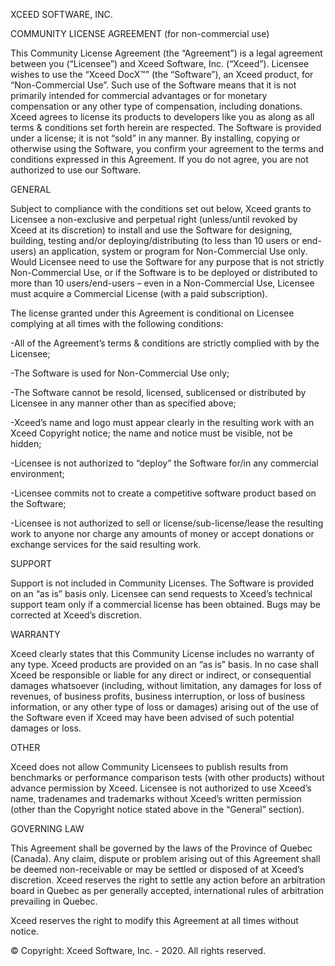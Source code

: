 XCEED SOFTWARE, INC. 

COMMUNITY LICENSE AGREEMENT (for non-commercial use) 

This Community License Agreement (the “Agreement”) is a legal agreement between 
you (“Licensee”) and Xceed Software, Inc. (“Xceed”). Licensee wishes to use the “Xceed 
DocX™” (the “Software”), an Xceed product, for “Non-Commercial Use”. 
Such use of the Software means that it is not primarily intended for commercial 
advantages or for monetary compensation or any other type of compensation, including 
donations. Xceed agrees to license its products to developers like you as along as all 
terms & conditions set forth herein are respected. The Software is provided under a 
license; it is not “sold” in any manner. By installing, copying or otherwise using the 
Software, you confirm your agreement to the terms and conditions expressed in this 
Agreement. If you do not agree, you are not authorized to use our Software.  

GENERAL 

Subject to compliance with the conditions set out below, Xceed grants to Licensee a 
non-exclusive and perpetual right (unless/until revoked by Xceed at its discretion) to 
install and use the Software for designing, building, testing and/or 
deploying/distributing (to less than 10 users or end-users) an application, system or 
program for Non-Commercial Use only. Would Licensee need to use the Software for 
any purpose that is not strictly Non-Commercial Use, or if the Software is to be 
deployed or distributed to more than 10 users/end-users – even in a Non-Commercial 
Use, Licensee must acquire a Commercial License (with a paid subscription). 

The license granted under this Agreement is conditional on Licensee complying at all 
times with the following conditions: 

-All of the Agreement’s terms & conditions are strictly complied with by the Licensee; 

-The Software is used for Non-Commercial Use only; 

-The Software cannot be resold, licensed, sublicensed or distributed by Licensee in any 
manner other than as specified above; 

-Xceed’s name and logo must appear clearly in the resulting work with an Xceed 
Copyright notice; the name and notice must be visible, not be hidden; 

-Licensee is not authorized to “deploy” the Software for/in any commercial environment;

-Licensee commits not to create a competitive software product based on the Software; 

-Licensee is not authorized to sell or license/sub-license/lease the resulting work to 
anyone nor charge any amounts of money or accept donations or exchange services for 
the said resulting work. 

SUPPORT 

Support is not included in Community Licenses. The Software is provided on an “as is” 
basis only. Licensee can send requests to Xceed’s technical support team only if a 
commercial license has been obtained. Bugs may be corrected at Xceed’s discretion. 

WARRANTY 

Xceed clearly states that this Community License includes no warranty of any type. 
Xceed products are provided on an “as is” basis. In no case shall Xceed be responsible or 
liable for any direct or indirect, or consequential damages whatsoever (including, 
without limitation, any damages for loss of revenues, of business profits, business 
interruption, or loss of business information, or any other type of loss or damages) 
arising out of the use of the Software even if Xceed may have been advised of such 
potential damages or loss. 

OTHER 

Xceed does not allow Community Licensees to publish results from benchmarks or 
performance comparison tests (with other products) without advance permission by 
Xceed. Licensee is not authorized to use Xceed’s name, tradenames and trademarks 
without Xceed’s written permission (other than the Copyright notice stated above in the 
“General” section). 

GOVERNING LAW 

This Agreement shall be governed by the laws of the Province of Quebec (Canada). Any 
claim, dispute or problem arising out of this Agreement shall be deemed non-receivable 
or may be settled or disposed of at Xceed’s discretion. Xceed reserves the right to settle 
any action before an arbitration board in Quebec as per generally accepted, 
international rules of arbitration prevailing in Quebec. 

Xceed reserves the right to modify this Agreement at all times without notice. 

© Copyright: Xceed Software, Inc. - 2020. All rights reserved. 



